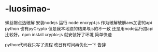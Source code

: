 # -luosimao-
螺丝帽点选破解
安装nodejs 
运行
  node encrypt.js
作为破解破解aes加密的api
python 也有pyCrypto 但是我本地跑的结果与js的不一致
还是用node运行跑api比较好，npm install crypto-js 就安装好了环境 简单快速

python代码我只写了流程
改日有时间再优化一下
告辞



